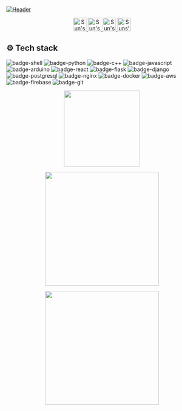 [![Header](https://scontent.fdac23-1.fna.fbcdn.net/v/t1.6435-9/69624692_2437654272990668_3095872702527832064_n.jpg?_nc_cat=102&ccb=1-7&_nc_sid=19026a&_nc_ohc=7Q8RHRMT0noAX-orDDR&_nc_ht=scontent.fdac23-1.fna&oh=00_AT9f0xQNzZ8XR2TfZlGBtx_G_BOHBoGNNpaH0Ro3TpaPOw&oe=62E3E93C)](https://github.com/khansun)

<p align="center">
  <a href="mailto:khan.r.mahmud@gmail.com" target="_blank">
  <img alt="Sun's Gmail" width="35px" src="https://cdn.jsdelivr.net/npm/simple-icons@v3/icons/gmail.svg" />
  </a>
  <a href="https://www.linkedin.com/in/mahamudur-rahaman-khan" target="_blank">
    <img alt="Sun's Linkdein" width="35px" src="https://cdn.jsdelivr.net/npm/simple-icons@v3/icons/linkedin.svg" />
  </a>
  <a href="https://stackoverflow.com/users/10645001/khansun" target="_blank">
    <img alt="Sun's StackOverflow" width="35px" src="https://cdn.jsdelivr.net/npm/simple-icons@3.1.0/icons/stackoverflow.svg" />
  </a>
    <a href="https://github.com/khansun" target="_blank">
    <img alt="Suns's Github" width="35x" src="https://cdn.jsdelivr.net/npm/simple-icons@v3/icons/github.svg" />
  </a>
</p>



## ⚙️ Tech stack
![badge-shell](https://img.shields.io/badge/shell-bash-f6c819?style=for-the-badge&logo=gnu-bash&logoColor=white&labelColor=21223e)
![badge-python](https://img.shields.io/badge/code-python-f6c819?style=for-the-badge&logo=python&logoColor=white&labelColor=21223e)
![badge-c++](https://img.shields.io/badge/code-c%2B%2B-f6c819?style=for-the-badge&logo=c%2B%2B&logoColor=white&labelColor=21223e)
![badge-javascript](https://img.shields.io/badge/code-javascript-f6c819?style=for-the-badge&logo=javascript&logoColor=white&labelColor=21223e)
![badge-arduino](https://img.shields.io/badge/platform-arduino-f6c819?style=for-the-badge&logo=arduino&logoColor=white&labelColor=21223e)
![badge-react](https://img.shields.io/badge/framework-react-f6c819?style=for-the-badge&logo=react&logoColor=white&labelColor=21223e)
![badge-flask](https://img.shields.io/badge/framework-flask-f6c819?style=for-the-badge&logo=flask&logoColor=white&labelColor=21223e)
![badge-django](https://img.shields.io/badge/framework-django-f6c819?style=for-the-badge&logo=django&logoColor=white&labelColor=21223e)
![badge-postgresql](https://img.shields.io/badge/database-postgresql-f6c819?style=for-the-badge&logo=postgresql&logoColor=white&labelColor=21223e)
![badge-nginx](https://img.shields.io/badge/server-nginx-f6c819?style=for-the-badge&logo=nginx&logoColor=white&labelColor=21223e)
![badge-docker](https://img.shields.io/badge/tools-docker-f6c819?style=for-the-badge&logo=docker&logoColor=white&labelColor=21223e)
![badge-aws](https://img.shields.io/badge/cloud-aws-f6c819?style=for-the-badge&logo=amazon&logoColor=white&labelColor=21223e)
![badge-firebase](https://img.shields.io/badge/cloud-firebase-f6c819?style=for-the-badge&logo=firebase&logoColor=white&labelColor=21223e)
![badge-git](https://img.shields.io/badge/version-git-f6c819?style=for-the-badge&logo=git&logoColor=white&labelColor=21223e)



<p align="center" >
  <img height="200" src="https://github-readme-stats.vercel.app/api?username=khansun&bg_color=21223e&title_color=f6c819&text_color=fff&show_icons=true&icon_color=fff&count_private=true" />


</p>
<p align="center" >
  <img  height="300" src="https://github-readme-stats.vercel.app/api/top-langs/?username=khansun&hide=html,makefile&bg_color=21223e&title_color=f6c819&text_color=fff&count_private=true&langs_count=5" />
</p>

<p align="center" >
<img height="300" src="https://github-profile-trophy.vercel.app/?username=khansun&theme=gruvbox&row=2&margin-w=5&margin-h=5&count_private=true"/>
</p>